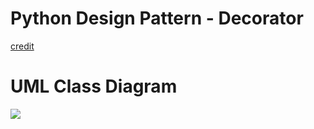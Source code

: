 # Python Design Pattern - Decorator
[credit](https://sourcemaking.com/design_patterns/decorator)

# UML Class Diagram
![](https://sourcemaking.com/files/v2/content/patterns/Decorator__1.png)